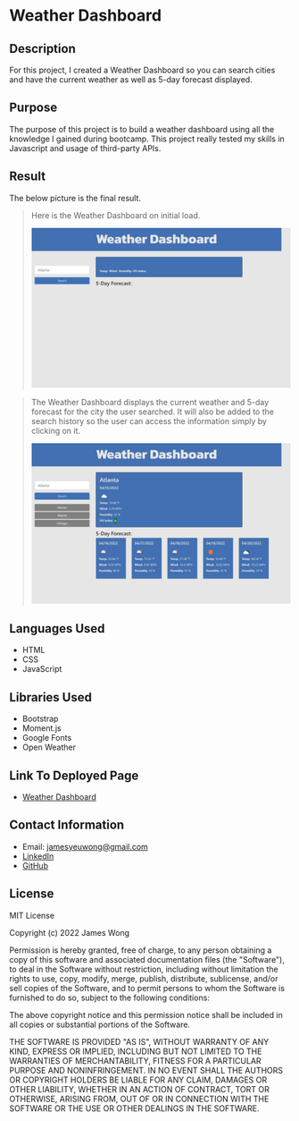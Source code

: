 # Weather Dashboard

## Description

For this project, I created a Weather Dashboard so you can search cities and have the current weather as well as 5-day forecast displayed.

## Purpose

The purpose of this project is to build a weather dashboard using all the knowledge I gained during bootcamp. This project really tested my skills in Javascript and usage of third-party APIs.

## Result

The below picture is the final result.

>Here is the Weather Dashboard on initial load.
>
>
>![This is a screenshot on initial load of the Weather Dashboard](./assets/images/weather-dashboard-home-screenshot.png)

>The Weather Dashboard displays the current weather and 5-day forecast for the city the user searched. It will also be added to the search history so the user can access the information simply by clicking on it.
>
>
>![This is a screenshot of the final result of the Weather Dashboard](./assets/images/weather-dashboard-screenshot.png)

## Languages Used

- HTML
- CSS
- JavaScript

## Libraries Used

- Bootstrap
- Moment.js
- Google Fonts
- Open Weather

## Link To Deployed Page

- [Weather Dashboard](https://james-y-wong.github.io/hw-6-weather-dashboard/)


## Contact Information

- Email: jamesyeuwong@gmail.com
- [LinkedIn](https://www.linkedin.com/in/james-wong-90652497)
- [GitHub](https://github.com/James-Y-Wong)


## License

MIT License

Copyright (c) 2022 James Wong

Permission is hereby granted, free of charge, to any person obtaining a copy
of this software and associated documentation files (the "Software"), to deal
in the Software without restriction, including without limitation the rights
to use, copy, modify, merge, publish, distribute, sublicense, and/or sell
copies of the Software, and to permit persons to whom the Software is
furnished to do so, subject to the following conditions:

The above copyright notice and this permission notice shall be included in all
copies or substantial portions of the Software.

THE SOFTWARE IS PROVIDED "AS IS", WITHOUT WARRANTY OF ANY KIND, EXPRESS OR
IMPLIED, INCLUDING BUT NOT LIMITED TO THE WARRANTIES OF MERCHANTABILITY,
FITNESS FOR A PARTICULAR PURPOSE AND NONINFRINGEMENT. IN NO EVENT SHALL THE
AUTHORS OR COPYRIGHT HOLDERS BE LIABLE FOR ANY CLAIM, DAMAGES OR OTHER
LIABILITY, WHETHER IN AN ACTION OF CONTRACT, TORT OR OTHERWISE, ARISING FROM,
OUT OF OR IN CONNECTION WITH THE SOFTWARE OR THE USE OR OTHER DEALINGS IN THE
SOFTWARE.
